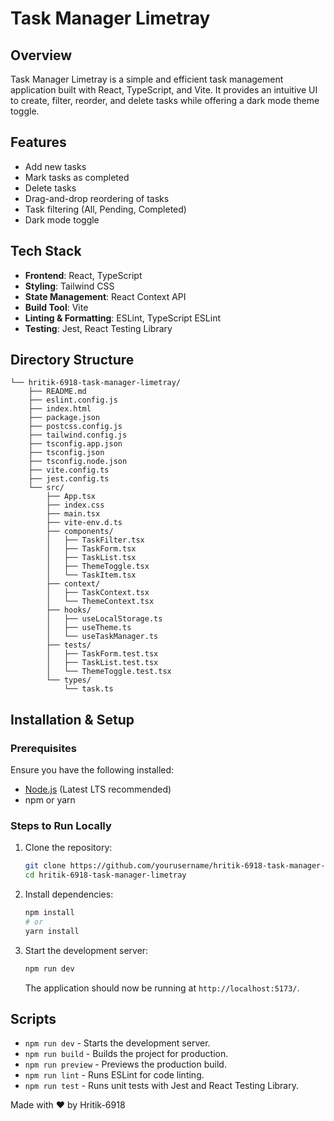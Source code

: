 # Task Manager Limetray

## Overview

Task Manager Limetray is a simple and efficient task management application built with React, TypeScript, and Vite. It provides an intuitive UI to create, filter, reorder, and delete tasks while offering a dark mode theme toggle.

## Features

- Add new tasks
- Mark tasks as completed
- Delete tasks
- Drag-and-drop reordering of tasks
- Task filtering (All, Pending, Completed)
- Dark mode toggle

## Tech Stack

- **Frontend**: React, TypeScript
- **Styling**: Tailwind CSS
- **State Management**: React Context API
- **Build Tool**: Vite
- **Linting & Formatting**: ESLint, TypeScript ESLint
- **Testing**: Jest, React Testing Library

## Directory Structure

```
└── hritik-6918-task-manager-limetray/
    ├── README.md
    ├── eslint.config.js
    ├── index.html
    ├── package.json
    ├── postcss.config.js
    ├── tailwind.config.js
    ├── tsconfig.app.json
    ├── tsconfig.json
    ├── tsconfig.node.json
    ├── vite.config.ts
    ├── jest.config.ts
    └── src/
        ├── App.tsx
        ├── index.css
        ├── main.tsx
        ├── vite-env.d.ts
        ├── components/
        │   ├── TaskFilter.tsx
        │   ├── TaskForm.tsx
        │   ├── TaskList.tsx
        │   ├── ThemeToggle.tsx
        │   └── TaskItem.tsx
        ├── context/
        │   ├── TaskContext.tsx
        │   └── ThemeContext.tsx
        ├── hooks/
        │   ├── useLocalStorage.ts
        │   ├── useTheme.ts
        │   └── useTaskManager.ts
        ├── tests/
        │   ├── TaskForm.test.tsx
        │   ├── TaskList.test.tsx
        │   └── ThemeToggle.test.tsx
        └── types/
            └── task.ts
```

## Installation & Setup

### Prerequisites

Ensure you have the following installed:

- [Node.js](https://nodejs.org/) (Latest LTS recommended)
- npm or yarn

### Steps to Run Locally

1. Clone the repository:
   ```sh
   git clone https://github.com/yourusername/hritik-6918-task-manager-limetray.git
   cd hritik-6918-task-manager-limetray
   ```
2. Install dependencies:
   ```sh
   npm install
   # or
   yarn install
   ```
3. Start the development server:
   ```sh
   npm run dev
   ```
   The application should now be running at `http://localhost:5173/`.

## Scripts

- `npm run dev` - Starts the development server.
- `npm run build` - Builds the project for production.
- `npm run preview` - Previews the production build.
- `npm run lint` - Runs ESLint for code linting.
- `npm run test` - Runs unit tests with Jest and React Testing Library.

Made with ❤️ by Hritik-6918
